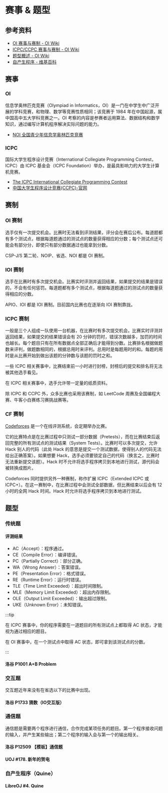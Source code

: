 # 赛事 & 题型

## 参考资料

- [OI 赛事与赛制 - OI Wiki](https://oi-wiki.org/contest/oi/)
- [ICPC/CCPC 赛事与赛制 - OI Wiki](https://oi-wiki.org/contest/icpc/)
- [题型概述 - OI Wiki](https://oi-wiki.org/contest/problems/)
- [自产生程序 - 维基百科](https://zh.wikipedia.org/zh-cn/自產生程式)

## 赛事

### OI

信息学奥林匹克竞赛（Olympiad in Informatics，OI）是一门在中学生中广泛开展的学科竞赛，和物理、数学等竞赛性质相同；该竞赛于 1984 年在中国起源，属中国高中五大学科竞赛之一。OI 考察的内容是参赛者运用算法、数据结构和数学知识，通过编写计算机程序解决实际问题的能力。

- [NOI 全国青少年信息学奥林匹克竞赛](https://www.noi.cn)

### ICPC

国际大学生程序设计竞赛（International Collegiate Programming Contest，ICPC）由 ICPC 基金会（ICPC Foundation）举办，是最具影响力的大学生计算机竞赛。

- [The ICPC International Collegiate Programming Contest](https://icpc.global)
- [中国大学生程序设计竞赛(CCPC)-官网](https://oi-wiki.org/contest/icpc/)

## 赛制

### OI 赛制

选手仅有一次提交机会。比赛时无法看到评测结果，评分会在赛后公布。每道题都有多个测试点，根据每道题通过的测试点的数量获得相应的分数；每个测试点还可能会有部分分，即使只有部分数据通过也能拿到分数。

CSP-J/S 第二轮、NOIP、省选、NOI 都是 OI 赛制。

### IOI 赛制

选手在比赛时有多次提交机会。比赛实时评测并返回结果，如果提交的结果是错误的，不会有任何惩罚。每道题都有多个测试点，根据每道题通过的测试点的数量获得相应的分数。

APIO、IOI 都是 IOI 赛制。目前国内比赛也在逐渐向 IOI 赛制靠拢。

### ICPC 赛制

一般是三个人组成一队使用一台机器，在比赛时有多次提交机会。比赛实时评测并返回结果，如果提交的结果错误会有 20 分钟的罚时，错误次数越多，加罚的时间也越长。每个题目只有在所有数据点全部正确后才能得到分数。比赛排名根据做题数来评判，做题数相同的，根据总用时来评判。总用时是每题用时的和。每题的用时是从比赛开始到做出该题的分钟数与该题的罚时之和。

一些 ICPC 相关赛事中，比赛结束前一小时进行封榜，封榜后的提交和排名将无法被其他选手看见。

在 ICPC 相关赛事中，选手允许带一定量的纸质资料。

除 ICPC 和 CCPC 外，众多比赛也采用该赛制，如 LeetCode 周赛及全国编程大赛、牛客小白赛练习赛挑战赛等。

### CF 赛制

[Codeforces](https://codeforces.com) 是一个在线评测系统，会定期举办比赛。

它的比赛特点是在比赛过程中只测试一部分数据（Pretests），而在比赛结束后返回完整的所有测试点的测试结果（System Tests）。比赛时可以多次提交，允许 Hack 别人的代码（此处 Hack 的意思是提交一个测试数据，使得别人的代码无法给出正确答案）。如果想要 Hack，选手必须要锁定自己的代码（换言之，比赛时无法重新提交该题）。Hack 时不允许将选手程序拷贝到本地进行测试，源代码会被转换成图片。

Codeforces 同时提供另外一种赛制，称作扩展 ICPC（Extended ICPC 或 ICPC+）。在这一赛制中，在比赛过程中会测试全部数据，但比赛结束以后会有 12 小时的全网 Hack 时间。Hack 时允许将选手程序拷贝到本地进行测试。

## 题型

### 传统题

#### 评测结果

- AC（Accept）：程序通过。
- CE（Compile Error）：编译错误。
- PC（Partially Correct）：部分正确。
- WA（Wrong Answer）：答案错误。
- PE（Presentation Error）：格式错误。
- RE（Runtime Error）：运行时错误。
- TLE（Time Limit Exceeded）：超出时间限制。
- MLE（Memory Limit Exceeded）：超出内存限制。
- OLE（Output Limit Exceeded）：输出超过限制。
- UKE（Unknown Error）：未知错误。

:::tip

在 ICPC 赛事中，你的程序需要在一道题目的所有测试点上都取得 AC 状态，才能视为通过相应的题目。

在 OI 赛事中，在一个测试点中取得 AC 状态，即可拿到该测试点的分数。

:::

#### 洛谷 P1001 A+B Problem

<Problem id="P1001" />

### 交互题

交互题近年来没有在省选以下的比赛中出现。

#### 洛谷 P1733 猜数（IO交互版）

<Problem id="P1733" />

### 通信题

通信题是需要两个程序进行通信，合作完成某项任务的题目。第一个程序接收问题的输入，并产生某些输出；第二个程序的输入会与第一个的输出相关。

#### 洛谷 P12509 【模板】通信题

<Problem id="P12509" />

#### UOJ #178. 新年的贺电

<Problem id="UOJ178" />

### 自产生程序（Quine）

#### LibreOJ #4. Quine

<Problem id="LOJ4" />
